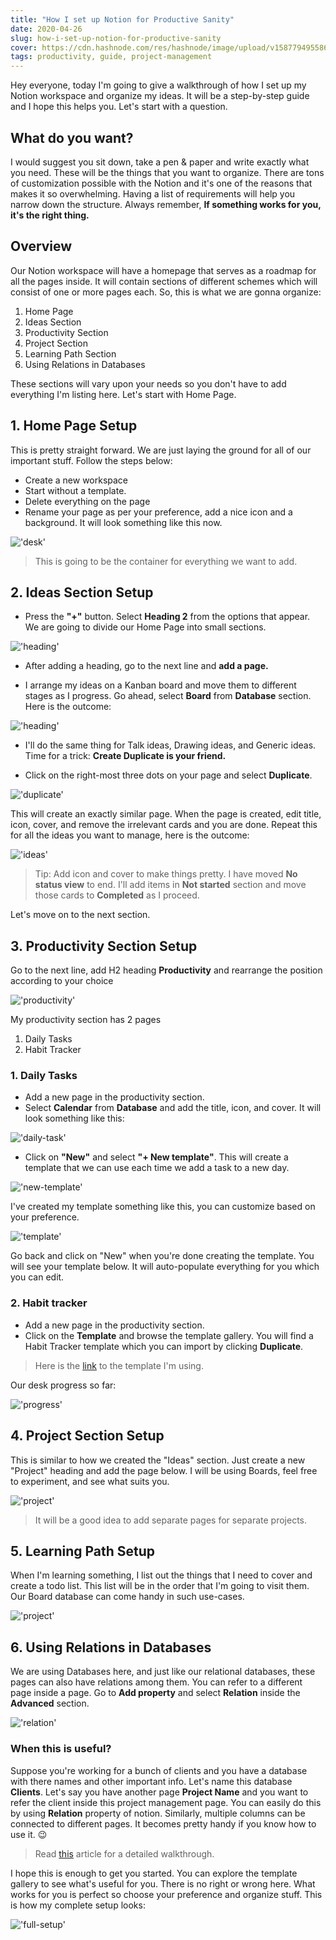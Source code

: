 ```yaml
---
title: "How I set up Notion for Productive Sanity"
date: 2020-04-26
slug: how-i-set-up-notion-for-productive-sanity
cover: https://cdn.hashnode.com/res/hashnode/image/upload/v1587794955865/fYaVEhxwy.png
tags: productivity, guide, project-management
---
```


Hey everyone, today I'm going to give a walkthrough of how I set up my Notion workspace and organize my ideas. It will be a step-by-step guide and I hope this helps you. Let's start with a question.

## What do you want?

I would suggest you sit down, take a pen & paper and write exactly what you need. These will be the things that you want to organize. There are tons of customization possible with the Notion and it's one of the reasons that makes it so overwhelming. Having a list of requirements will help you narrow down the structure. Always remember, **If something works for you, it's the right thing.**

## Overview

Our Notion workspace will have a homepage that serves as a roadmap for all the pages inside. It will contain sections of different schemes which will consist of one or more pages each. So, this is what we are gonna organize:

1. Home Page
2. Ideas Section
3. Productivity Section
4. Project Section
5. Learning Path Section
6. Using Relations in Databases

These sections will vary upon your needs so you don't have to add everything I'm listing here. Let's start with Home Page.

## 1. Home Page Setup

This is pretty straight forward. We are just laying the ground for all of our important stuff. Follow the steps below:

* Create a new workspace
* Start without a template.
* Delete everything on the page
* Rename your page as per your preference, add a nice icon and a background. It will look something like this now.

!['desk'](https://raw.githubusercontent.com/iamshadmirza/BlogsByShad/master/blogs/notion-guide/image-1.png)

>This is going to be the container for everything we want to add.

## 2. Ideas Section Setup

* Press the **"+"** button. Select **Heading 2** from the options that appear. We are going to divide our Home Page into small sections.

!['heading'](https://raw.githubusercontent.com/iamshadmirza/BlogsByShad/master/blogs/notion-guide/image-2.png)

* After adding a heading, go to the next line and **add a page.**

* I arrange my ideas on a Kanban board and move them to different stages as I progress. Go ahead, select **Board** from **Database** section. Here is the outcome:

!['heading'](https://raw.githubusercontent.com/iamshadmirza/BlogsByShad/master/blogs/notion-guide/image-3.png)

* I'll do the same thing for Talk ideas, Drawing ideas, and Generic ideas. Time for a trick: **Create Duplicate is your friend.**

* Click on the right-most three dots on your page and select **Duplicate**.

!['duplicate'](https://raw.githubusercontent.com/iamshadmirza/BlogsByShad/master/blogs/notion-guide/image-4.png)

This will create an exactly similar page. When the page is created, edit title, icon, cover, and remove the irrelevant cards and you are done. Repeat this for all the ideas you want to manage, here is the outcome:

!['ideas'](https://raw.githubusercontent.com/iamshadmirza/BlogsByShad/master/blogs/notion-guide/image-5.png)

> Tip: Add icon and cover to make things pretty. I have moved **No status view** to end. I'll add items in **Not started** section and move those cards to **Completed** as I proceed.

Let's move on to the next section.

## 3. Productivity Section Setup

Go to the next line, add H2 heading **Productivity** and rearrange the position according to your choice

!['productivity'](https://raw.githubusercontent.com/iamshadmirza/BlogsByShad/master/blogs/notion-guide/image-6.png)

My productivity section has 2 pages
1. Daily Tasks
2. Habit Tracker

### 1. Daily Tasks

* Add a new page in the productivity section.
* Select **Calendar** from **Database** and add the title, icon, and cover. It will look something like this:

!['daily-task'](https://raw.githubusercontent.com/iamshadmirza/BlogsByShad/master/blogs/notion-guide/image-7.png)

* Click on **"New"** and select **"+ New template"**. This will create a template that we can use each time we add a task to a new day.

!['new-template'](https://raw.githubusercontent.com/iamshadmirza/BlogsByShad/master/blogs/notion-guide/image-8.png)

I've created my template something like this, you can customize based on your preference.

!['template'](https://raw.githubusercontent.com/iamshadmirza/BlogsByShad/master/blogs/notion-guide/image-9.png)

Go back and click on "New" when you're done creating the template. You will see your template below. It will auto-populate everything for you which you can edit.

### 2. Habit tracker

* Add a new page in the productivity section.
* Click on the **Template** and browse the template gallery. You will find a Habit Tracker template which you can import by clicking **Duplicate**.

> Here is the [link](https://www.notion.so/Habit-Tracker-aba86e2b65fd46b89808194784d50484) to the template I'm using.

Our desk progress so far:

!['progress'](https://raw.githubusercontent.com/iamshadmirza/BlogsByShad/master/blogs/notion-guide/image-10.png)

## 4. Project Section Setup

This is similar to how we created the "Ideas" section. Just create a new "Project" heading and add the page below. I will be using Boards, feel free to experiment, and see what suits you.

!['project'](https://raw.githubusercontent.com/iamshadmirza/BlogsByShad/master/blogs/notion-guide/image-11.png)

> It will be a good idea to add separate pages for separate projects.

## 5. Learning Path Setup

When I'm learning something, I list out the things that I need to cover and create a todo list. This list will be in the order that I'm going to visit them. Our Board database can come handy in such use-cases.

!['project'](https://raw.githubusercontent.com/iamshadmirza/BlogsByShad/master/blogs/notion-guide/image-13.png)

## 6. Using Relations in Databases

We are using Databases here, and just like our relational databases, these pages can also have relations among them. You can refer to a different page inside a page. Go to **Add property** and select **Relation** inside the **Advanced** section.

!['relation'](https://raw.githubusercontent.com/iamshadmirza/BlogsByShad/master/blogs/notion-guide/image-12.png)

### When this is useful?

Suppose you're working for a bunch of clients and you have a database with there names and other important info. Let's name this database **Clients**. Let's say you have another page **Project Name** and you want to refer the client inside this project management page. You can easily do this by using **Relation** property of notion. Similarly, multiple columns can be connected to different pages. It becomes pretty handy if you know how to use it. 😉

> Read [this](https://www.notion.so/Relations-rollups-fd56bfc6a3f0471a9f0cc3110ff19a79#60feffab60594403a347fb0f62c01203) article for a detailed walkthrough.

I hope this is enough to get you started. You can explore the template gallery to see what's useful for you. There is no right or wrong here. What works for you is perfect so choose your preference and organize stuff.
This is how my complete setup looks:

!['full-setup'](https://raw.githubusercontent.com/iamshadmirza/BlogsByShad/master/blogs/notion-guide/image-14.png)

